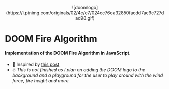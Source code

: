 <p align="center">
  ![doomlogo](https://i.pinimg.com/originals/02/4c/c7/024cc76ea32850facdd7ae9c727dad98.gif)

# DOOM Fire Algorithm
#### Implementation of the DOOM Fire Algorithm in JavaScript.

- :page_facing_up: Inspired by [this post](http://fabiensanglard.net/doom_fire_psx/)
- :fire: _This is not finished as I plan on adding the DOOM logo to the background and a playground for the user to play around with the wind force, fire height and more._

